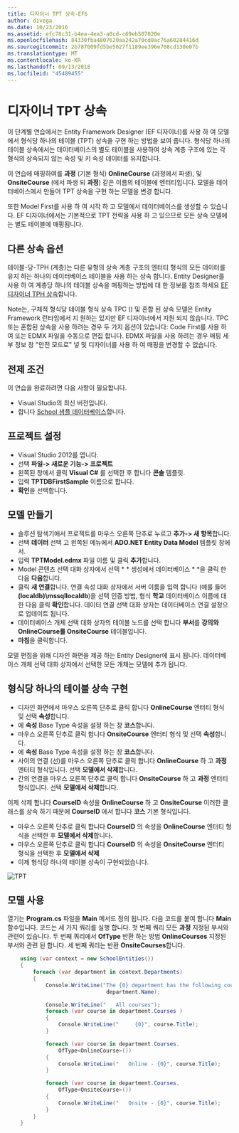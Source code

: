 ```yaml
---
title: 디자이너 TPT 상속-EF6
author: divega
ms.date: 10/23/2016
ms.assetid: efc78c31-b4ea-4ea3-a0cd-c69eb507020e
ms.openlocfilehash: 84330fba4807620aa242a70cd8ac76a60284416d
ms.sourcegitcommit: 2b787009fd5be5627f1189ee396e708cd130e07b
ms.translationtype: MT
ms.contentlocale: ko-KR
ms.lasthandoff: 09/13/2018
ms.locfileid: "45489455"
---
```

# <a name="designer-tpt-inheritance"></a>디자이너 TPT 상속
이 단계별 연습에서는 Entity Framework Designer (EF 디자이너)를 사용 하 여 모델에서 형식당 하나의 테이블 (TPT) 상속을 구현 하는 방법을 보여 줍니다. 형식당 하나의 테이블 상속에서는 데이터베이스의 별도 테이블을 사용하여 상속 계층 구조에 있는 각 형식의 상속되지 않는 속성 및 키 속성 데이터를 유지합니다.

이 연습에 매핑하여를 **과정** (기본 형식) **OnlineCourse** (과정에서 파생), 및 **OnsiteCourse** (에서 파생 되 **과정**) 같은 이름의 테이블에 엔터티입니다. 모델을 데이터베이스에서 만들어 TPT 상속을 구현 하는 모델을 변경 합니다.

또한 Model First를 사용 하 여 시작 하 고 모델에서 데이터베이스를 생성할 수 있습니다. EF 디자이너에서는 기본적으로 TPT 전략을 사용 하 고 있으므로 모든 상속 모델에는 별도 테이블에 매핑됩니다.

## <a name="other-inheritance-options"></a>다른 상속 옵션

테이블-당-TPH (계층)는 다른 유형의 상속 계층 구조의 엔터티 형식의 모든 데이터를 유지 하는 하나의 데이터베이스 테이블을 사용 하는 상속 합니다.  Entity Designer를 사용 하 여 계층당 하나의 테이블 상속을 매핑하는 방법에 대 한 정보를 참조 하세요 [EF 디자이너 TPH 상속](~/ef6/modeling/designer/inheritance/tph.md)합니다. 

Note는, 구체적 형식당 테이블 형식 상속 TPC () 및 혼합 된 상속 모델은 Entity Framework 런타임에서 지 원하는 있지만 EF 디자이너에서 지원 되지 않습니다. TPC 또는 혼합된 상속을 사용 하려는 경우 두 가지 옵션이 있습니다: Code First를 사용 하 여 또는 EDMX 파일을 수동으로 편집 합니다. EDMX 파일을 사용 하려는 경우 매핑 세부 정보 창 "안전 모드로" 넣 및 디자이너를 사용 하 여 매핑을 변경할 수 없습니다.

## <a name="prerequisites"></a>전제 조건

이 연습을 완료하려면 다음 사항이 필요합니다.

- Visual Studio의 최신 버전입니다.
- 합니다 [School 샘플 데이터베이스](~/ef6/resources/school-database.md)합니다.

## <a name="set-up-the-project"></a>프로젝트 설정

-   Visual Studio 2012를 엽니다.
-   선택 **파일-&gt; 새로운 기능-&gt; 프로젝트**
-   왼쪽된 창에서 클릭 **Visual C\#** 를 선택한 후 합니다 **콘솔** 템플릿.
-   입력 **TPTDBFirstSample** 이름으로 합니다.
-   **확인**을 선택합니다.

## <a name="create-a-model"></a>모델 만들기

-   솔루션 탐색기에서 프로젝트를 마우스 오른쪽 단추로 누르고 **추가-&gt; 새 항목**합니다.
-   선택 **데이터** 선택 고 왼쪽된 메뉴에서 **ADO.NET Entity Data Model** 템플릿 창에서.
-   입력 **TPTModel.edmx** 파일 이름 및 클릭 **추가**합니다.
-   Model 콘텐츠 선택 대화 상자에서 선택 * * 생성에서 데이터베이스 * *을 클릭 한 다음 **다음**합니다.
-   클릭 **새 연결**합니다.
    연결 속성 대화 상자에서 서버 이름을 입력 합니다 (예를 들어 **(localdb)\\mssqllocaldb**)을 선택 인증 방법, 형식 **학교** 데이터베이스 이름에 대 한 다음 클릭 **확인**합니다.
    데이터 연결 선택 대화 상자는 데이터베이스 연결 설정으로 업데이트 됩니다.
-   데이터베이스 개체 선택 대화 상자의 테이블 노드를 선택 합니다 **부서**를 **강의와 OnlineCourse를 OnsiteCourse** 테이블입니다.
-   **마침**을 클릭합니다.

모델 편집을 위해 디자인 화면을 제공 하는 Entity Designer에 표시 됩니다. 데이터베이스 개체 선택 대화 상자에서 선택한 모든 개체는 모델에 추가 됩니다.

## <a name="implement-table-per-type-inheritance"></a>형식당 하나의 테이블 상속 구현

-   디자인 화면에서 마우스 오른쪽 단추로 클릭 합니다 **OnlineCourse** 엔터티 형식 및 선택 **속성**합니다.
-   에 **속성** Base Type 속성을 설정 하는 창 **코스**합니다.
-   마우스 오른쪽 단추로 클릭 합니다 **OnsiteCourse** 엔터티 형식 및 선택 **속성**합니다.
-   에 **속성** Base Type 속성을 설정 하는 창 **코스**합니다.
-   사이의 연결 (선)를 마우스 오른쪽 단추로 클릭 합니다 **OnlineCourse** 하 고 **과정** 엔터티 형식입니다.
    선택 **모델에서 삭제**합니다.
-   간의 연결을 마우스 오른쪽 단추로 클릭 합니다 **OnsiteCourse** 하 고 **과정** 엔터티 형식입니다.
    선택 **모델에서 삭제**합니다.

이제 삭제 합니다 **CourseID** 속성을 **OnlineCourse** 하 고 **OnsiteCourse** 이러한 클래스를 상속 하기 때문에 **CourseID** 에서 합니다 **코스** 기본 형식입니다.

-   마우스 오른쪽 단추로 클릭 합니다 **CourseID** 의 속성을 **OnlineCourse** 엔터티 형식을 선택한 후 **모델에서 삭제**합니다.
-   마우스 오른쪽 단추로 클릭 합니다 **CourseID** 의 속성을 **OnsiteCourse** 엔터티 형식을 선택한 후 **모델에서 삭제**
-   이제 형식당 하나의 테이블 상속이 구현되었습니다.

![TPT](~/ef6/media/tpt.png)

## <a name="use-the-model"></a>모델 사용

열기는 **Program.cs** 파일을 **Main** 메서드 정의 됩니다. 다음 코드를 붙여 합니다 **Main** 함수입니다. 코드는 세 가지 쿼리를 실행 합니다. 첫 번째 쿼리 모든 **과정** 지정된 부서와 관련이 있습니다. 두 번째 쿼리에서 **OfType** 반환 하는 방법 **OnlineCourses** 지정된 부서와 관련 된 합니다. 세 번째 쿼리는 반환 **OnsiteCourses**합니다.

``` csharp
    using (var context = new SchoolEntities())
    {
        foreach (var department in context.Departments)
        {
            Console.WriteLine("The {0} department has the following courses:",
                               department.Name);

            Console.WriteLine("   All courses");
            foreach (var course in department.Courses )
            {
                Console.WriteLine("     {0}", course.Title);
            }

            foreach (var course in department.Courses.
                OfType<OnlineCourse>())
            {
                Console.WriteLine("   Online - {0}", course.Title);
            }

            foreach (var course in department.Courses.
                OfType<OnsiteCourse>())
            {
                Console.WriteLine("   Onsite - {0}", course.Title);
            }
        }
    }
```
